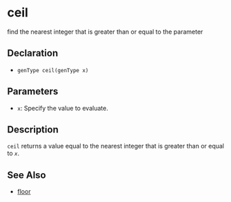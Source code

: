# ceil

find the nearest integer that is greater than or equal to the parameter

## Declaration
- ``genType ceil(genType x)``
## Parameters
- ``x``:  Specify the value to evaluate.
## Description
`ceil` returns a value equal to the nearest integer that is greater than or equal to _`x`_.
## See Also
- [floor](./floor)